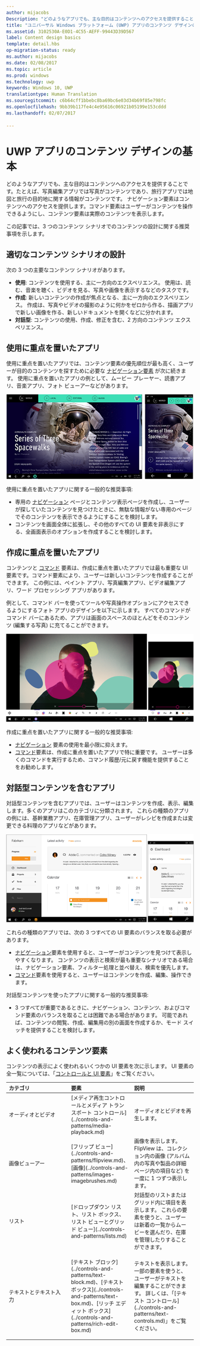 ```yaml
---
author: mijacobs
Description: "どのようなアプリでも、主な目的はコンテンツへのアクセスを提供することです。 たとえば、写真編集アプリでは写真がコンテンツであり、旅行アプリでは地図と旅行の目的地に関する情報がコンテンツです。"
title: "ユニバーサル Windows プラットフォーム (UWP) アプリのコンテンツ デザインの基本"
ms.assetid: 3102530A-E0D1-4C55-AEFF-99443D39D567
label: Content design basics
template: detail.hbs
op-migration-status: ready
ms.author: mijacobs
ms.date: 02/08/2017
ms.topic: article
ms.prod: windows
ms.technology: uwp
keywords: Windows 10, UWP
translationtype: Human Translation
ms.sourcegitcommit: c6b64cff1bbebc8ba69bc6e03d34b69f85e798fc
ms.openlocfilehash: 9bb39b117fe4c4e95616c06921b05199e153cddd
ms.lasthandoff: 02/07/2017

---
```


#  <a name="content-design-basics-for-uwp-apps"></a>UWP アプリのコンテンツ デザインの基本

<link rel="stylesheet" href="https://az835927.vo.msecnd.net/sites/uwp/Resources/css/custom.css"> 

どのようなアプリでも、主な目的はコンテンツへのアクセスを提供することです。たとえば、写真編集アプリでは写真がコンテンツであり、旅行アプリでは地図と旅行の目的地に関する情報がコンテンツです。 ナビゲーション要素はコンテンツへのアクセスを提供します。コマンド要素はユーザーがコンテンツを操作できるようにし、コンテンツ要素は実際のコンテンツを表示します。

この記事では、3 つのコンテンツ シナリオでのコンテンツの設計に関する推奨事項を示します。

## <a name="design-for-the-right-content-scenario"></a>適切なコンテンツ シナリオの設計


次の 3 つの主要なコンテンツ シナリオがあります。

-   **使用**: コンテンツを使用する、主に一方向のエクスペリエンス。 使用は、読む、音楽を聴く、ビデオを見る、写真や画像を表示するなどのタスクです。
-   **作成**: 新しいコンテンツの作成が焦点となる、主に一方向のエクスペリエンス。 作成は、写真やビデオの撮影のように何かをゼロから作る、描画アプリで新しい画像を作る、新しいドキュメントを開くなどに分かれます。
-   **対話型**: コンテンツの使用、作成、修正を含む、2 方向のコンテンツ エクスペリエンス。

## <a name="consumption-focused-apps"></a>使用に重点を置いたアプリ


使用に重点を置いたアプリでは、コンテンツ要素の優先順位が最も高く、ユーザーが目的のコンテンツを探すために必要な [ナビゲーション要素](navigation-basics.md) が次に続きます。 使用に重点を置いたアプリの例として、ムービー プレーヤー、読書アプリ、音楽アプリ、フォト ビューアーなどがあります。

![ニュースリーダー アプリ](images/news-reader/v2/newsreader-v2-tablet-phone.png)

使用に重点を置いたアプリに関する一般的な推奨事項:

-   専用の [ナビゲーション](navigation-basics.md) ページとコンテンツ表示ページを作成し、ユーザーが探していたコンテンツを見つけたときに、無駄な情報がない専用のページでそのコンテンツを表示できるようにすることを検討します。
-   コンテンツを画面全体に拡張し、その他のすべての UI 要素を非表示にする、全画面表示のオプションを作成することを検討します。

## <a name="creation-focused-apps"></a>作成に重点を置いたアプリ


コンテンツと [コマンド](commanding-basics.md) 要素は、作成に重点を置いたアプリでは最も重要な UI 要素です。コマンド要素により、ユーザーは新しいコンテンツを作成することができます。 この例には、ペイント アプリ、写真編集アプリ、ビデオ編集アプリ、ワード プロセッシング アプリがあります。

例として、コマンド バーを使ってツールや写真操作オプションにアクセスできるようにするフォト アプリのデザインを以下に示します。 すべてのコマンドがコマンド バーにあるため、アプリは画面のスペースのほとんどをそのコンテンツ (編集する写真) に充てることができます。

![アクティブなキャンバスを使った写真編集アプリの設計例](images/photo-editor/uap-photo-tabletphone-sbs.png)

作成に重点を置いたアプリに関する一般的な推奨事項:

-   [ナビゲーション](navigation-basics.md) 要素の使用を最小限に抑えます。
-   [コマンド](commanding-basics.md)要素は、作成に重点を置いたアプリで特に重要です。 ユーザーは多くのコマンドを実行するため、コマンド履歴/元に戻す機能を提供することをお勧めします。

## <a name="apps-with-interactive-content"></a>対話型コンテンツを含むアプリ


対話型コンテンツを含むアプリでは、ユーザーはコンテンツを作成、表示、編集します。多くのアプリはこのカテゴリに分類されます。 これらの種類のアプリの例には、基幹業務アプリ、在庫管理アプリ、ユーザーがレシピを作成または変更できる料理のアプリなどがあります。

![コラボレーション ツールの設計、対話型コンテンツを含むアプリ](images/collaboration-tool/uap-collaboration-tabphone-700.png)

これらの種類のアプリでは、次の 3 つすべての UI 要素のバランスを取る必要があります。

-   [ナビゲーション](navigation-basics.md)要素を使用すると、ユーザーがコンテンツを見つけて表示しやすくなります。 コンテンツの表示と検索が最も重要なシナリオである場合は、ナビゲーション要素、フィルター処理と並べ替え、検索を優先します。
-   [コマンド](commanding-basics.md)要素を使用すると、ユーザーはコンテンツを作成、編集、操作できます。

対話型コンテンツを使ったアプリに関する一般的な推奨事項:

-   3 つすべてが重要であるときに、ナビゲーション、コンテンツ、およびコマンド要素のバランスを取ることは困難である場合があります。 可能であれば、コンテンツの閲覧、作成、編集用の別の画面を作成するか、モード スイッチを提供することを検討します。

## <a name="commonly-used-content-elements"></a>よく使われるコンテンツ要素


コンテンツの表示によく使われるいくつかの UI 要素を次に示します。 UI 要素の全一覧については、「[コントロールと UI 要素](https://msdn.microsoft.com/library/windows/apps/dn611856)」をご覧ください。

<table>
<colgroup>
<col width="33%" />
<col width="33%" />
<col width="33%" />
</colgroup>
<thead>
<tr class="header">
<th align="left">カテゴリ</th>
<th align="left">要素</th>
<th align="left">説明</th>
</tr>
</thead>
<tbody>
<tr class="odd">
<td align="left">オーディオとビデオ</td>
<td align="left">[メディア再生コントロールとメディア トランスポート コントロール](../controls-and-patterns/media-playback.md)</td>
<td align="left">オーディオとビデオを再生します。</td>
</tr>
<tr class="even">
<td align="left">画像ビューアー</td>
<td align="left">[フリップ ビュー](../controls-and-patterns/flipview.md)、[画像](../controls-and-patterns/images-imagebrushes.md)</td>
<td align="left">画像を表示します。 FlipView は、コレクション内の画像 (アルバム内の写真や製品の詳細ページ内の項目など) を一度に 1 つずつ表示します。</td>
</tr>
<tr class="odd">
<td align="left">リスト</td>
<td align="left">[ドロップダウン リスト、リスト ボックス、リスト ビューとグリッド ビュー](../controls-and-patterns/lists.md)</td>
<td align="left">対話型のリストまたはグリッド内に項目を表示します。 これらの要素を使うと、ユーザーは新着の一覧からムービーを選んだり、在庫を管理したりすることができます。</td>
</tr>
<tr class="even">
<td align="left">テキストとテキスト入力</td>
<td align="left"><p>[テキスト ブロック](../controls-and-patterns/text-block.md)、[テキスト ボックス](../controls-and-patterns/text-box.md)、[リッチ エディット ボックス](../controls-and-patterns/rich-edit-box.md)</p>
</td>
<td align="left">テキストを表示します。 一部の要素を使うと、ユーザーがテキストを編集することができます。 詳しくは、「[テキスト コントロール](../controls-and-patterns/text-controls.md)」をご覧ください。</td>
</tr>
</tbody>
</table>



 

 





